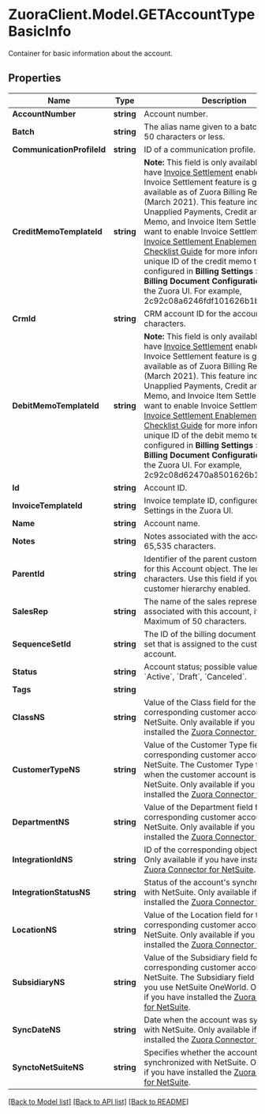 # ZuoraClient.Model.GETAccountTypeBasicInfo
Container for basic information about the account. 

## Properties

Name | Type | Description | Notes
------------ | ------------- | ------------- | -------------
**AccountNumber** | **string** | Account number.  | [optional] 
**Batch** | **string** | The alias name given to a batch. A string of 50 characters or less.  | [optional] 
**CommunicationProfileId** | **string** | ID of a communication profile.  | [optional] 
**CreditMemoTemplateId** | **string** | **Note:** This field is only available if you have [Invoice Settlement](https://knowledgecenter.zuora.com/Billing/Billing_and_Payments/Invoice_Settlement) enabled. The Invoice Settlement feature is generally available as of Zuora Billing Release 296 (March 2021). This feature includes Unapplied Payments, Credit and Debit Memo, and Invoice Item Settlement. If you want to enable Invoice Settlement, see [Invoice Settlement Enablement and Checklist Guide](https://knowledgecenter.zuora.com/Billing/Billing_and_Payments/Invoice_Settlement/Invoice_Settlement_Migration_Checklist_and_Guide) for more information.  The unique ID of the credit memo template, configured in **Billing Settings** &gt; **Manage Billing Document Configuration** through the Zuora UI. For example, 2c92c08a6246fdf101626b1b3fe0144b.  | [optional] 
**CrmId** | **string** | CRM account ID for the account, up to 100 characters.  | [optional] 
**DebitMemoTemplateId** | **string** | **Note:** This field is only available if you have [Invoice Settlement](https://knowledgecenter.zuora.com/Billing/Billing_and_Payments/Invoice_Settlement) enabled. The Invoice Settlement feature is generally available as of Zuora Billing Release 296 (March 2021). This feature includes Unapplied Payments, Credit and Debit Memo, and Invoice Item Settlement. If you want to enable Invoice Settlement, see [Invoice Settlement Enablement and Checklist Guide](https://knowledgecenter.zuora.com/Billing/Billing_and_Payments/Invoice_Settlement/Invoice_Settlement_Migration_Checklist_and_Guide) for more information.  The unique ID of the debit memo template, configured in **Billing Settings** &gt; **Manage Billing Document Configuration** through the Zuora UI. For example, 2c92c08d62470a8501626b19d24f19e2.  | [optional] 
**Id** | **string** | Account ID.  | [optional] 
**InvoiceTemplateId** | **string** | Invoice template ID, configured in Billing Settings in the Zuora UI.  | [optional] 
**Name** | **string** | Account name.  | [optional] 
**Notes** | **string** | Notes associated with the account, up to 65,535 characters.  | [optional] 
**ParentId** | **string** | Identifier of the parent customer account for this Account object. The length is 32 characters. Use this field if you have customer hierarchy enabled. | [optional] 
**SalesRep** | **string** | The name of the sales representative associated with this account, if applicable. Maximum of 50 characters. | [optional] 
**SequenceSetId** | **string** | The ID of the billing document sequence set that is assigned to the customer account.   | [optional] 
**Status** | **string** | Account status; possible values are: &#x60;Active&#x60;, &#x60;Draft&#x60;, &#x60;Canceled&#x60;.  | [optional] 
**Tags** | **string** |  | [optional] 
**ClassNS** | **string** | Value of the Class field for the corresponding customer account in NetSuite. Only available if you have installed the [Zuora Connector for NetSuite](https://www.zuora.com/connect/app/?appId&#x3D;265).  | [optional] 
**CustomerTypeNS** | **string** | Value of the Customer Type field for the corresponding customer account in NetSuite. The Customer Type field is used when the customer account is created in NetSuite. Only available if you have installed the [Zuora Connector for NetSuite](https://www.zuora.com/connect/app/?appId&#x3D;265).  | [optional] 
**DepartmentNS** | **string** | Value of the Department field for the corresponding customer account in NetSuite. Only available if you have installed the [Zuora Connector for NetSuite](https://www.zuora.com/connect/app/?appId&#x3D;265).  | [optional] 
**IntegrationIdNS** | **string** | ID of the corresponding object in NetSuite. Only available if you have installed the [Zuora Connector for NetSuite](https://www.zuora.com/connect/app/?appId&#x3D;265).  | [optional] 
**IntegrationStatusNS** | **string** | Status of the account&#39;s synchronization with NetSuite. Only available if you have installed the [Zuora Connector for NetSuite](https://www.zuora.com/connect/app/?appId&#x3D;265).  | [optional] 
**LocationNS** | **string** | Value of the Location field for the corresponding customer account in NetSuite. Only available if you have installed the [Zuora Connector for NetSuite](https://www.zuora.com/connect/app/?appId&#x3D;265).  | [optional] 
**SubsidiaryNS** | **string** | Value of the Subsidiary field for the corresponding customer account in NetSuite. The Subsidiary field is required if you use NetSuite OneWorld. Only available if you have installed the [Zuora Connector for NetSuite](https://www.zuora.com/connect/app/?appId&#x3D;265).  | [optional] 
**SyncDateNS** | **string** | Date when the account was sychronized with NetSuite. Only available if you have installed the [Zuora Connector for NetSuite](https://www.zuora.com/connect/app/?appId&#x3D;265).  | [optional] 
**SynctoNetSuiteNS** | **string** | Specifies whether the account should be synchronized with NetSuite. Only available if you have installed the [Zuora Connector for NetSuite](https://www.zuora.com/connect/app/?appId&#x3D;265).  | [optional] 

[[Back to Model list]](../README.md#documentation-for-models) [[Back to API list]](../README.md#documentation-for-api-endpoints) [[Back to README]](../README.md)

